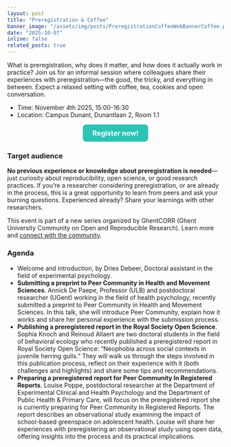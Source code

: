 ```yaml
---
layout: post
title: "Preregistration & Coffee"
banner_image: "/assets/img/posts/PreregistrationCoffeeWebBannerCoffee.png"
date: "2025-10-07"
inline: false
related_posts: true
---
```


What is preregistration, why does it matter, and how does it actually work in practice? Join us for an informal session where colleagues share their experiences with preregistration—the good, the tricky, and everything in between. Expect a relaxed setting with coffee, tea, cookies and open conversation. 

* Time: November 4th 2025, 15:00-16:30
* Location: Campus Dunant, Dunantlaan 2, Room 1.1

<html>
<head>
<style>
.button {
  background-color: #2CC3B4; /* Green */
  border: none;
  color: white;
  padding: 15px 32px;
  text-align: center;
  text-decoration: none;
  display: block;
  font-size: 16px;
  font-weight: bold;
  margin: 0 auto;
  cursor: pointer;
}
.button2 {
  background-color: #2CC3B4;
  border-radius: 8px; 
  width: 30%; 
  display: block; 
  text-align: center;
  padding: 10px 0;
  color: white;
  text-decoration: none;
} /* Green */
</style>
</head>
<body>
<a href="https://event.ugent.be/registration/PreregistrationCoffee" class="button button2">Register now!</a>
</body>
</html>

### Target audience
**No previous experience or knowledge about preregistration is needed**— just curiosity about reproducibility, open science, or good research practices. If you’re a researcher considering preregistration, or are already in the process, this is a great opportunity to learn from peers and ask your burning questions. Experienced already? Share your learnings with other researchers.

This event is part of a new series organized by GhentCORR (Ghent University Community on Open and Reproducible Research). Learn more and [connect with the community](https://engage.cloud.microsoft/main/org/ugent.be/groups/eyJfdHlwZSI6Ikdyb3VwIiwiaWQiOiIyMDMyOTYzNDIwMTYifQ).

### Agenda
* Welcome and introduction, by Dries Debeer, Doctoral assistant in the field of experimental psychology.
* **Submitting a preprint to Peer Community in Health and Movement Sciences**. Annick De Paepe, Professor (ULB) and postdoctoral researcher (UGent) working in the field of health psychology, recently submitted a preprint to Peer Community in Health and Movement Sciences. In this talk, she will introduce Peer Community, explain how it works and share her personal experience with the submission process.
* **Publishing a preregistered report in the Royal Society Open Science**. Sophia Knoch and Reinoud Allaert are two doctoral students in the field of behavioral ecology who recently published a preregistered report in Royal Society Open Science: “Neophobia across social contexts in juvenile herring gulls.” They will walk us through the steps involved in this publication process, reflect on their experience with it (both challenges and highlights) and share some tips and recommendations.
* **Preparing a preregistered report for Peer Community In Registered Reports**. Louise Poppe, postdoctoral researcher at the Department of Experimental Clinical and Health Psychology and the Department of Public Health & Primary Care, will focus on the preregistered report she is currently preparing for Peer Community In Registered Reports. The report describes an observational study examining the impact of school-based greenspace on adolescent health. Louise will share her experiences with preregistering an observational study using open data, offering insights into the process and its practical implications.